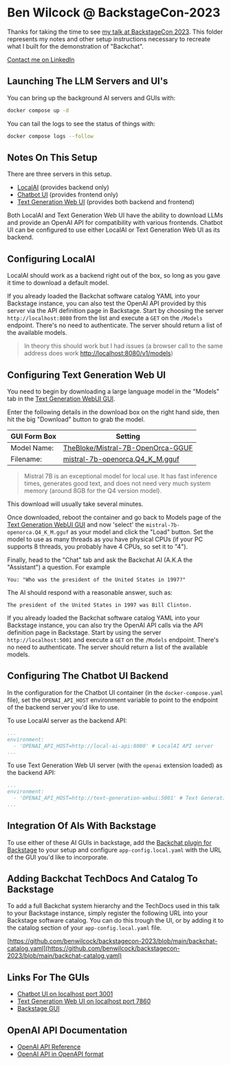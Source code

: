# Ben Wilcock @ BackstageCon-2023

Thanks for taking the time to see [my talk at BackstageCon 2023](https://colocatedeventsna2023.sched.com/event/07a22acf572c9ba6ac78a3fff50c6e7d). This folder represents my notes and other setup instructions necessary to recreate what I built for the demonstration of "Backchat".

[Contact me on LinkedIn](https://www.linkedin.com/in/benwilcock/)

## Launching The LLM Servers and UI's

You can bring up the background AI servers and GUIs with:

```bash
docker compose up -d
```

You can tail the logs to see the status of things with:

```bash
docker compose logs --follow
```

## Notes On This Setup

There are three servers in this setup. 

* [LocalAI](https://localai.io) (provides backend only)
* [Chatbot UI](https://github.com/mckaywrigley/chatbot-ui) (provides frontend only)
* [Text Generation Web UI](https://github.com/oobabooga/text-generation-webui) (provides both backend and frontend)

Both LocalAI and Text Generation Web UI have the ability to download LLMs and provide an OpenAI API for compatibility with various frontends. Chatbot UI can be configured to use either LocalAI or Text Generation Web UI as its backend.

## Configuring LocalAI

LocalAI should work as a backend right out of the box, so long as you gave it time to download a default model.

If you already loaded the Backchat software catalog YAML into your Backstage instance, you can also test the OpenAI API provided by this server via the API definition page in Backstage. Start by choosing the server `http://localhost:8080` from the list and execute a `GET` on the `/Models` endpoint. There's no need to authenticate. The server should return a list of the available models.

> In theory this should work but I had issues (a browser call to the same address does work [http://localhost:8080/v1/models](http://localhost:8080/v1/models))

## Configuring Text Generation Web UI

You need to begin by downloading a large language model in the "Models" tab in the [Text Generation WebUI GUI](http://localhost:7860).

Enter the following details in the download box on the right hand side, then hit the big "Download" button to grab the model.

| **GUI Form Box** | **Setting**                                                                                                                           |
|------------------|---------------------------------------------------------------------------------------------------------------------------------------|
| Model Name:      | [TheBloke/Mistral-7B-OpenOrca-GGUF](https://huggingface.co/TheBloke/Mistral-7B-OpenOrca-GGUF)                                         |
| Filename:        | [mistral-7b-openorca.Q4_K_M.gguf](https://huggingface.co/TheBloke/Mistral-7B-OpenOrca-GGUF/blob/main/mistral-7b-openorca.Q4_K_M.gguf) |
 

> Mistral 7B is an exceptional model for local use. It has fast inference times, generates good text, and does not need very much system memory (around 8GB for the Q4 version model).

This download will usually take several minutes.

Once downloaded, reboot the container and go back to Models page of the [Text Generation WebUI GUI](http://localhost:7860) and now 'select' the `mistral-7b-openorca.Q4_K_M.gguf` as your model and click the "Load" button. Set the model to use as many threads as you have physical CPUs (if your PC supports 8 threads, you probably have 4 CPUs, so set it to "4").

Finally, head to the "Chat" tab and ask the Backchat AI (A.K.A the "Assistant") a question. For example

```text
You: "Who was the president of the United States in 1997?"
```

The AI should respond with a reasonable answer, such as:

```text
The president of the United States in 1997 was Bill Clinton.
```

If you already loaded the Backchat software catalog YAML into your Backstage instance, you can also try the OpenAI API calls via the API definition page in Backstage. Start by using the server `http://localhost:5001` and execute a `GET` on the `/Models` endpoint. There's no need to authenticate. The server should return a list of the available models.

## Configuring The Chatbot UI Backend

In the configuration for the Chatbot UI container (in the `docker-compose.yaml` file), set the `OPENAI_API_HOST` environment variable to point to the endpoint of the backend server you'd like to use.

To use LocalAI server as the backend API:

```yaml
...
environment:
  - 'OPENAI_API_HOST=http://local-ai-api:8080' # LocalAI API server
...
```

To use Text Generation Web UI server (with the `openai` extension loaded) as the backend API:

```yaml
...
environment:
  - 'OPENAI_API_HOST=http://text-generation-webui:5001' # Text Generation UI OpenAI API server
...
```

## Integration Of AIs With Backstage

To use either of these AI GUIs in backstage, add the [Backchat plugin for Backstage](https://github.com/benwilcock/backstage-plugin-backchat) to your setup and configure `app-config.local.yaml` with the URL of the GUI you'd like to incorporate.

## Adding Backchat TechDocs And Catalog To Backstage

To add a full Backchat system hierarchy and the TechDocs used in this talk to your Backstage instance, simply register the following URL into your Backstage software catalog. You can do this trough the UI, or by adding it to the catalog section of your `app-config.local.yaml` file.

[https://github.com/benwilcock/backstagecon-2023/blob/main/backchat-catalog.yaml](https://github.com/benwilcock/backstagecon-2023/blob/main/backchat-catalog.yaml)

## Links For The GUIs

* [Chatbot UI on localhost port 3001](http://localhost:3001)
* [Text Generation Web UI on localhost port 7860](http://localhost:7860)
* [Backstage GUI](http://localhost:3000)

## OpenAI API Documentation

* [OpenAI API Reference](https://platform.openai.com/docs/api-reference)
* [OpenAI API in OpenAPI format](https://github.com/openai/openai-openapi/blob/master/openapi.yaml)
